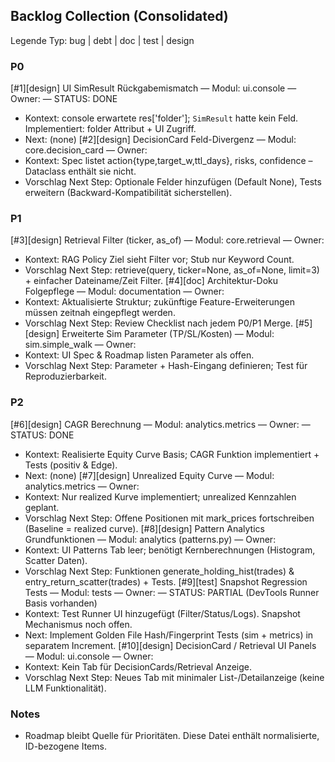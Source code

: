 ## Backlog Collection (Consolidated)

Legende Typ: bug | debt | doc | test | design

### P0
[#1][design] UI SimResult Rückgabemismatch — Modul: ui.console — Owner: <tbd> — STATUS: DONE
 - Kontext: console erwartete res['folder']; `SimResult` hatte kein Feld. Implementiert: folder Attribut + UI Zugriff.
 - Next: (none)
[#2][design] DecisionCard Feld-Divergenz — Modul: core.decision_card — Owner: <tbd>
 - Kontext: Spec listet action{type,target_w,ttl_days}, risks, confidence – Dataclass enthält sie nicht.
 - Vorschlag Next Step: Optionale Felder hinzufügen (Default None), Tests erweitern (Backward-Kompatibilität sicherstellen).

### P1
[#3][design] Retrieval Filter (ticker, as_of) — Modul: core.retrieval — Owner: <tbd>
 - Kontext: RAG Policy Ziel sieht Filter vor; Stub nur Keyword Count.
 - Vorschlag Next Step: retrieve(query, ticker=None, as_of=None, limit=3) + einfacher Dateiname/Zeit Filter.
[#4][doc] Architektur-Doku Folgepflege — Modul: documentation — Owner: <tbd>
 - Kontext: Aktualisierte Struktur; zukünftige Feature-Erweiterungen müssen zeitnah eingepflegt werden.
 - Vorschlag Next Step: Review Checklist nach jedem P0/P1 Merge.
[#5][design] Erweiterte Sim Parameter (TP/SL/Kosten) — Modul: sim.simple_walk — Owner: <tbd>
 - Kontext: UI Spec & Roadmap listen Parameter als offen.
 - Vorschlag Next Step: Parameter + Hash-Eingang definieren; Test für Reproduzierbarkeit.

### P2
[#6][design] CAGR Berechnung — Modul: analytics.metrics — Owner: <tbd> — STATUS: DONE
 - Kontext: Realisierte Equity Curve Basis; CAGR Funktion implementiert + Tests (positiv & Edge).
 - Next: (none)
[#7][design] Unrealized Equity Curve — Modul: analytics.metrics — Owner: <tbd>
 - Kontext: Nur realized Kurve implementiert; unrealized Kennzahlen geplant.
 - Vorschlag Next Step: Offene Positionen mit mark_prices fortschreiben (Baseline = realized curve).
[#8][design] Pattern Analytics Grundfunktionen — Modul: analytics (patterns.py) — Owner: <tbd>
 - Kontext: UI Patterns Tab leer; benötigt Kernberechnungen (Histogram, Scatter Daten).
 - Vorschlag Next Step: Funktionen generate_holding_hist(trades) & entry_return_scatter(trades) + Tests.
[#9][test] Snapshot Regression Tests — Modul: tests — Owner: <tbd> — STATUS: PARTIAL (DevTools Runner Basis vorhanden)
 - Kontext: Test Runner UI hinzugefügt (Filter/Status/Logs). Snapshot Mechanismus noch offen.
 - Next: Implement Golden File Hash/Fingerprint Tests (sim + metrics) in separatem Increment.
[#10][design] DecisionCard / Retrieval UI Panels — Modul: ui.console — Owner: <tbd>
 - Kontext: Kein Tab für DecisionCards/Retrieval Anzeige.
 - Vorschlag Next Step: Neues Tab mit minimaler List-/Detailanzeige (keine LLM Funktionalität).

### Notes
- Roadmap bleibt Quelle für Prioritäten. Diese Datei enthält normalisierte, ID-bezogene Items.
